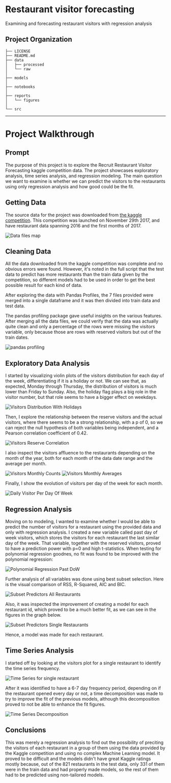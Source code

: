 Restaurant visitor forecasting
==============================

Examining and forecasting restaurant visitors with regression analysis

Project Organization
------------

    ├── LICENSE
    ├── README.md
    ├── data
    │   ├── processed
    │   └── raw
    │
    ├── models
    │
    ├── notebooks
    │
    ├── reports
    │   └── figures 
    │
    └── src



--------
# Project Walkthrough

## Prompt

The purpose of this project is to explore the Recruit Restaurant Visitor Forecasting kaggle competition data. The project showcases exploratory analysis, time series analysis, and regression modeling. The main question we want to examine is whether we can predict the visitors to the restaurants using only regression analysis and how good could be the fit.

## Getting Data

The source data for the project was downloaded from [the kaggle competition](https://www.kaggle.com/c/recruit-restaurant-visitor-forecasting/data). This competition was launched on November 29th 2017, and have restaurant data spanning 2016 and the first months of 2017.

![Data files map](reports/figures/table_map.jpg)

## Cleaning Data

All the data downloaded from the kaggle competition was complete and no obvious errors were found. However, it's noted in the full script that the test data to predict has more restaurants than the train data given by the competition, so different models had to be used in order to get the best possible result for each kind of data. 

After exploring the data with Pandas Profiles, the 7 files provided were merged into a single dataframe and it was then divided into train data and test data.

The pandas profiling package gave useful insights on the various features. After merging all the data files, we could verify that the data was actually quite clean and only a percentage of the rows were missing the visitors variable, only because those are rows with reserved visitors but out of the train dates.

![pandas profiling](reports/figures/Pandas_profile.png)

## Exploratory Data Analysis

I started by visualizing violin plots of the visitors distribution for each day of the week, differentiating if it is a holiday or not. We can see that, as expected, Monday through Thursday, the distribution of visitors is much lower than Friday to Sunday. Also, the holiday flag plays a big role in the visitor number, but that role seems to have a bigger effect on weekdays.

![Visitors Distribution With Holidays](reports/figures/visitors_distribution_with_holidays.png)

Then, I explore the relationship between the reserve visitors and the actual visitors, where there seems to be a strong relationship, with a p of 0, so we can reject the null hypothesis of both variables being independent, and a Pearson correlation coefficient of 0.42.

![Visitors Reserve Correlation](reports/figures/visitors_reserve_correlation.png)

I also inspect the visitors affluence to the restaurants depending on the month of the year, both for each month of the data date range and the average per month.

![Visitors Monthly Counts](reports/figures/visitors_monthly_counts.png)
![Visitors Monthly Averages](reports/figures/visitors_monthly_averages.png) 

Finally, I show the evolution of visitors per day of the week for each month.

![Daily Visitor Per Day Of Week](reports/figures/daily_visitors_per_day_of_week.png)

## Regression Analysis

Moving on to modeling, I wanted to examine whether I would be able to predict the number of visitors for a restaurant using the provided data and only with regression analysis. I created a new variable called past day of week visitors, which stores the visitors for each restaurant the last similar day of the week. That variable, together with the reserved visitors, proved to have a prediction power with p=0 and high t-statistics. When testing for polynomial regression goodnes, no fit was found to be improved with the polynomial regression:

![Polynomial Regression Past DoW](reports/figures/Poly_regr_past_dow.png)

Further analysis of all variables was done using best subset selection. Here is the visual comparison of RSS, R-Squared, AIC and BIC.

![Subset Predictors All Restaurants](reports/figures/subset_predictors_all_restaurants.png)

Also, it was inspected the improvement of creating a model for each restaurant id, which proved to be a much better fit, as we can see in the figures in the graph below.

![Subset Predictors Single Restaurants](reports/figures/subset_predictors_single_restaurant.png)

Hence, a model was made for each restaurant.

## Time Series Analysis

I started off by looking at the visitors plot for a single restaurant to identify the time series frequency.

![Time Series for single restaurant](reports/figures/Visitors_time_series_single_restaurant.png)

After it was identified to have a 6-7 day frequency period, depending on if the restaurant opened every day or not, a time decomposition was made to try to improve the fit of the previous models, although this decomposition proved to not be able to enhance the fit figures.

![Time Series Decomposition](reports/figures/Time_Series_Decomposition_single_restaurant.png)

## Conclusions

This was merely a regression analysis to find out the possibility of preciting the visitors of each restaurant in a group of them using the data provided by the Kaggle competition and using no complex Machine Learning model. It proved to be difficult and the models didn't have great Kaggle ratings mostly because, out of the 821 restaurants in the test data, only 331 of them were in the train data and had properly made models, so the rest of them had to be predicted using non-tailored models.

